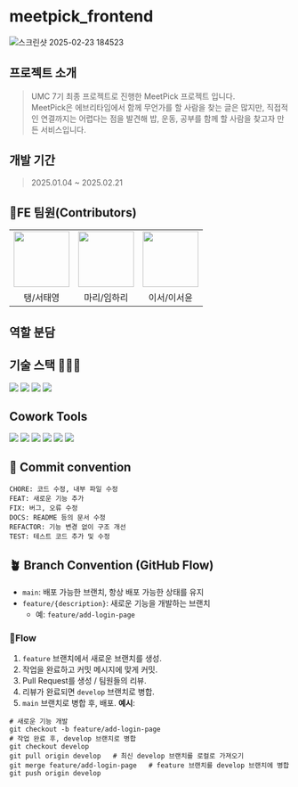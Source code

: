 # meetpick_frontend
![스크린샷 2025-02-23 184523](https://github.com/user-attachments/assets/142fbc8e-20c3-404e-bf09-b7e392da197a)

## 프로젝트 소개
> UMC 7기 최종 프로젝트로 진행한 MeetPick 프로젝트 입니다. <br/>
> MeetPick은 에브리타임에서 함께 무언가를 할 사람을 찾는 글은 많지만, 직접적인
> 연결까지는 어렵다는 점을 발견해 밥, 운동, 공부를 함께 할 사람을 찾고자 만든 서비스입니다. 

## 개발 기간 
> 2025.01.04 ~ 2025.02.21

## 👥FE 팀원(Contributors)
<table>
  <tbody>
    <tr>
      <td align="center">
        <a href="https://github.com/taeyoung0524">
          <img src="https://github.com/taeyoung0524.png" width="100">
        </a>
      <td align="center">
        <a href="https://github.com/Limhari0301">
          <img src="https://github.com/Limhari0301.png" width="100">
        </a>
      </td>
      <td align="center">
        <a href="https://github.com/seoyoon127">
          <img src="https://github.com/seoyoon127.png" width="100">
        </a>
      </td>
    </tr>
    <tr>
      <td align="center">탱/서태영</td>
      <td align="center">마리/임하리</td>
      <td align="center">이서/이서윤</td>
    </tr>
  </tbody>
</table>

## 역할 분담 


## 기술 스택 👩🏻‍💻
<div>
<img src="https://img.shields.io/badge/html5-E34F26?style=for-the-badge&logo=html5&logoColor=white">
<img src="https://img.shields.io/badge/css3-1572B6?style=for-the-badge&logo=css3&logoColor=white">
<img src="https://img.shields.io/badge/typescript-F7DF1E?style=for-the-badge&logo=typescript&logoColor=black">
<img src="https://img.shields.io/badge/react-61DAFB?style=for-the-badge&logo=react&logoColor=black">
</div>

## Cowork Tools 
<div>
<img src="https://img.shields.io/badge/discord-5865F2?style=for-the-badge&logo=discord&logoColor=white"/>
<img src="https://img.shields.io/badge/notion-E53888?style=for-the-badge&logo=notion&logoColor=white"/>
<img src="https://img.shields.io/badge/figma-89AC46?style=for-the-badge&logo=figma&logoColor=white"/>
<img src="https://img.shields.io/badge/Github-181717?style=for-the-badge&logo=github&logoColor=white">
<img src="https://img.shields.io/badge/git-F05032?style=for-the-badge&logo=git&logoColor=white">
<img src="https://img.shields.io/badge/visualstudiocode-007ACC?style=for-the-badge&logo=visualstudiocode&logoColor=white"/>
</div>

## 🎯 Commit convention
```
CHORE: 코드 수정, 내부 파일 수정
FEAT: 새로운 기능 추가
FIX: 버그, 오류 수정
DOCS: README 등의 문서 수정
REFACTOR: 기능 변경 없이 구조 개선
TEST: 테스트 코드 추가 및 수정
```

## 🪴 Branch Convention (GitHub Flow)
- `main`: 배포 가능한 브랜치, 항상 배포 가능한 상태를 유지
- `feature/{description}`: 새로운 기능을 개발하는 브랜치
  - 예: `feature/add-login-page`
### 🌊Flow
1. `feature` 브랜치에서 새로운 브랜치를 생성.
2. 작업을 완료하고 커밋 메시지에 맞게 커밋.
3. Pull Request를 생성 / 팀원들의 리뷰.
4. 리뷰가 완료되면 `develop` 브랜치로 병합.
5. `main` 브랜치로 병합 후, 배포.
**예시**:
```
# 새로운 기능 개발
git checkout -b feature/add-login-page
# 작업 완료 후, develop 브랜치로 병합
git checkout develop
git pull origin develop   # 최신 develop 브랜치를 로컬로 가져오기
git merge feature/add-login-page   # feature 브랜치를 develop 브랜치에 병합
git push origin develop 
